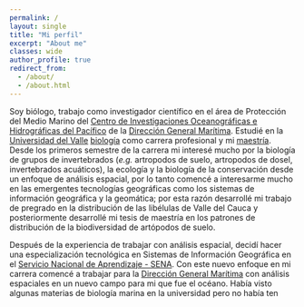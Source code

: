 ```yaml
---
permalink: /
layout: single
title: "Mi perfil"
excerpt: "About me"
classes: wide
author_profile: true
redirect_from: 
  - /about/
  - /about.html
---
```

Soy biólogo, trabajo como investigador científico en el área de Protección del Medio Marino del [Centro de Investigaciones Oceanográficas e Hidrográficas del Pacífico](https://www.cccp.org.co/) de la  [Dirección General Marítima](https://www.dimar.mil.co/). Estudié  en la [Universidad del Valle](https://www.univalle.edu.co/) [biología](https://ciencias.univalle.edu.co/pregrados/biologia) como carrera profesional y mi [maestría](https://ciencias.univalle.edu.co/posgrados/maestria-en-ciencias-biologia). Desde los primeros semestre de la carrera mi interesé mucho por la biología de grupos de invertebrados (*e.g.* artropodos de suelo, artropodos de dosel, invertebrados acuáticos), la ecología y la biología de la conservación desde un enfoque de análisis espacial, por lo tanto comencé a interesarme mucho en las emergentes tecnologías geográficas como los sistemas de información geográfica y la geomática; por esta razón desarrollé mi trabajo de pregrado en la distribución de las libélulas de Valle del Cauca y posteriormente desarrollé mi tesis de maestría en los patrones de distribución de la biodiversidad de artópodos de suelo.

Después de la experiencia de trabajar con análisis espacial, decidí hacer una especialización tecnológica en Sistemas de Información Geográfica en el [Servicio Nacional de Aprendizaje - SENA](https://www.sena.edu.co/es-co/Paginas/default.aspx). Con este nuevo enfoque en mi carrera comencé a trabajar para la [Dirección General Marítima](https://www.dimar.mil.co/) con análisis espaciales en un nuevo campo para mi que fue el océano. Había visto algunas materias de biología marina en la universidad pero no había ten